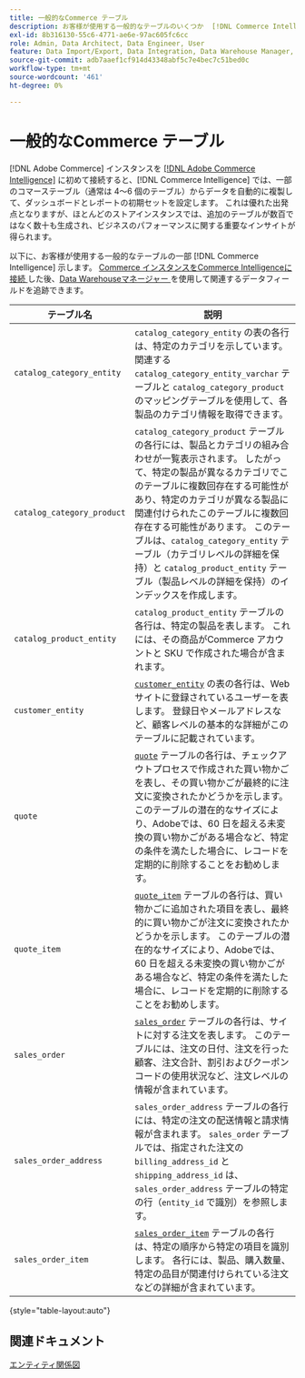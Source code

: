 ```yaml
---
title: 一般的なCommerce テーブル
description: お客様が使用する一般的なテーブルのいくつか  [!DNL Commerce Intelligence]  ついて説明します。
exl-id: 8b316130-55c6-4771-ae6e-97ac605fc6cc
role: Admin, Data Architect, Data Engineer, User
feature: Data Import/Export, Data Integration, Data Warehouse Manager, Commerce Tables
source-git-commit: adb7aaef1cf914d43348abf5c7e4bec7c51bed0c
workflow-type: tm+mt
source-wordcount: '461'
ht-degree: 0%

---
```


# 一般的なCommerce テーブル

[!DNL Adobe Commerce] インスタンスを [[!DNL Adobe Commerce Intelligence]](../importing-data/integrations/magento.md) に初めて接続すると、[!DNL Commerce Intelligence] では、一部のコマーステーブル（通常は 4～6 個のテーブル）からデータを自動的に複製して、ダッシュボードとレポートの初期セットを設定します。 これは優れた出発点となりますが、ほとんどのストアインスタンスでは、追加のテーブルが数百ではなく数十も生成され、ビジネスのパフォーマンスに関する重要なインサイトが得られます。

以下に、お客様が使用する一般的なテーブルの一部 [!DNL Commerce Intelligence] 示します。 [Commerce インスタンスをCommerce Intelligenceに接続 ](../../data-analyst/importing-data/integrations/magento.md) した後、[Data Warehouseマネージャー ](../../data-analyst/data-warehouse-mgr/tour-dwm.md) を使用して関連するデータフィールドを追跡できます。

| テーブル名 | 説明 |
|---|---|
| `catalog_category_entity` | `catalog_category_entity` の表の各行は、特定のカテゴリを示しています。 関連する `catalog_category_entity_varchar` テーブルと `catalog_category_product` のマッピングテーブルを使用して、各製品のカテゴリ情報を取得できます。 |
| `catalog_category_product` | `catalog_category_product` テーブルの各行には、製品とカテゴリの組み合わせが一覧表示されます。 したがって、特定の製品が異なるカテゴリでこのテーブルに複数回存在する可能性があり、特定のカテゴリが異なる製品に関連付けられたこのテーブルに複数回存在する可能性があります。 このテーブルは、`catalog_category_entity` テーブル（カテゴリレベルの詳細を保持）と `catalog_product_entity` テーブル（製品レベルの詳細を保持）のインデックスを作成します。 |
| `catalog_product_entity` | `catalog_product_entity` テーブルの各行は、特定の製品を表します。 これには、その商品がCommerce アカウントと SKU で作成された場合が含まれます。 |
| `customer_entity` | [`customer_entity`](../data-warehouse-mgr/cust-ent-table.md) の表の各行は、Web サイトに登録されているユーザーを表します。 登録日やメールアドレスなど、顧客レベルの基本的な詳細がこのテーブルに記載されています。 |
| `quote` | [`quote`](../data-warehouse-mgr/sales-flat-quote-table.md) テーブルの各行は、チェックアウトプロセスで作成された買い物かごを表し、その買い物かごが最終的に注文に変換されたかどうかを示します。 このテーブルの潜在的なサイズにより、Adobeでは、60 日を超える未変換の買い物かごがある場合など、特定の条件を満たした場合に、レコードを定期的に削除することをお勧めします。 |
| `quote_item` | [`quote_item`](../data-warehouse-mgr/sales-flat-quote-item-table.md) テーブルの各行は、買い物かごに追加された項目を表し、最終的に買い物かごが注文に変換されたかどうかを示します。 このテーブルの潜在的なサイズにより、Adobeでは、60 日を超える未変換の買い物かごがある場合など、特定の条件を満たした場合に、レコードを定期的に削除することをお勧めします。 |
| `sales_order` | [`sales_order`](../data-warehouse-mgr/sales-flat-order-table.md) テーブルの各行は、サイトに対する注文を表します。 このテーブルには、注文の日付、注文を行った顧客、注文合計、割引およびクーポンコードの使用状況など、注文レベルの情報が含まれています。 |
| `sales_order_address` | `sales_order_address` テーブルの各行には、特定の注文の配送情報と請求情報が含まれます。 `sales_order` テーブルでは、指定された注文の `billing_address_id` と `shipping_address_id` は、`sales_order_address` テーブルの特定の行（`entity_id` で識別）を参照します。 |
| `sales_order_item` | [`sales_order_item`](../data-warehouse-mgr/sales-flat-quote-item-table.md) テーブルの各行は、特定の順序から特定の項目を識別します。 各行には、製品、購入数量、特定の品目が関連付けられている注文などの詳細が含まれています。 |

{style="table-layout:auto"}

## 関連ドキュメント

[エンティティ関係図](../data-warehouse-mgr/entity-rel-diag.md)
